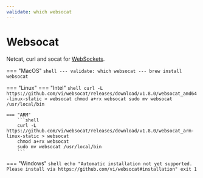 ```yaml
---
validate: which websocat
---
```


# Websocat

Netcat, curl and socat for [WebSockets](https://en.wikipedia.org/wiki/WebSocket).

=== "MacOS"
    ```shell
    ---
    validate: which websocat
    ---
    brew install websocat
    ```
    
=== "Linux"
    === "Intel"
        ```shell
        curl -L https://github.com/vi/websocat/releases/download/v1.8.0/websocat_amd64-linux-static > websocat
        chmod a+rx websocat
        sudo mv websocat /usr/local/bin
        ```
   
    === "ARM"
        ```shell
        curl -L https://github.com/vi/websocat/releases/download/v1.8.0/websocat_arm-linux-static > websocat
        chmod a+rx websocat
        sudo mv websocat /usr/local/bin
        ```

=== "Windows"
    ```shell
    echo "Automatic installation not yet supported. Please install via https://github.com/vi/websocat#installation"
    exit 1
    ```
